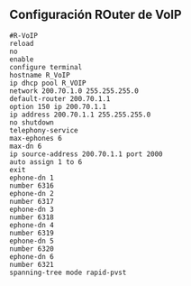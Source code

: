 ## Configuración ROuter de VoIP
    #R-VoIP
    reload
    no
    enable
    configure terminal
    hostname R_VoIP
    ip dhcp pool R_VOIP
    network 200.70.1.0 255.255.255.0
    default-router 200.70.1.1
    option 150 ip 200.70.1.1
    ip address 200.70.1.1 255.255.255.0
    no shutdown
    telephony-service
    max-ephones 6
    max-dn 6
    ip source-address 200.70.1.1 port 2000
    auto assign 1 to 6
    exit
    ephone-dn 1
    number 6316
    ephone-dn 2
    number 6317
    ephone-dn 3
    number 6318
    ephone-dn 4
    number 6319
    ephone-dn 5
    number 6320
    ephone-dn 6
    number 6321
    spanning-tree mode rapid-pvst

